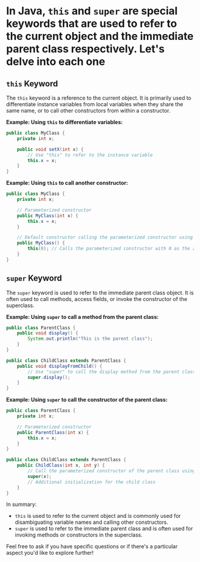 # In Java, `this` and `super` are special keywords that are used to refer to the current object and the immediate parent class respectively. Let's delve into each one

## `this` Keyword

The `this` keyword is a reference to the current object. It is primarily used to differentiate instance variables from local variables when they share the same name, or to call other constructors from within a constructor.

**Example: Using `this` to differentiate variables:**

```java
public class MyClass {
    private int x;

    public void setX(int x) {
        // Use "this" to refer to the instance variable
        this.x = x;
    }
}
```

**Example: Using `this` to call another constructor:**

```java
public class MyClass {
    private int x;

    // Parameterized constructor
    public MyClass(int x) {
        this.x = x;
    }

    // Default constructor calling the parameterized constructor using "this"
    public MyClass() {
        this(0); // Calls the parameterized constructor with 0 as the argument
    }
}
```

## `super` Keyword

The `super` keyword is used to refer to the immediate parent class object. It is often used to call methods, access fields, or invoke the constructor of the superclass.

**Example: Using `super` to call a method from the parent class:**

```java
public class ParentClass {
    public void display() {
        System.out.println("This is the parent class");
    }
}

public class ChildClass extends ParentClass {
    public void displayFromChild() {
        // Use "super" to call the display method from the parent class
        super.display();
    }
}
```

**Example: Using `super` to call the constructor of the parent class:**

```java
public class ParentClass {
    private int x;

    // Parameterized constructor
    public ParentClass(int x) {
        this.x = x;
    }
}

public class ChildClass extends ParentClass {
    public ChildClass(int x, int y) {
        // Call the parameterized constructor of the parent class using "super"
        super(x);
        // Additional initialization for the child class
    }
}
```

In summary:

- `this` is used to refer to the current object and is commonly used for disambiguating variable names and calling other constructors.
- `super` is used to refer to the immediate parent class and is often used for invoking methods or constructors in the superclass.

Feel free to ask if you have specific questions or if there's a particular aspect you'd like to explore further!
